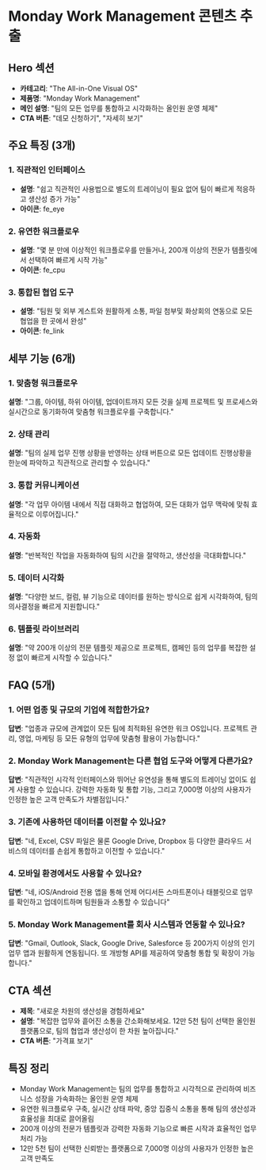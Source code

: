 # Monday Work Management 콘텐츠 추출

## Hero 섹션
- **카테고리**: "The All-in-One Visual OS"
- **제품명**: "Monday Work Management"
- **메인 설명**: "팀의 모든 업무를 통합하고 시각화하는 올인원 운영 체제"
- **CTA 버튼**: "데모 신청하기", "자세히 보기"

## 주요 특징 (3개)

### 1. 직관적인 인터페이스
- **설명**: "쉽고 직관적인 사용법으로 별도의 트레이닝이 필요 없어 팀이 빠르게 적응하고 생산성 증가 가능"
- **아이콘**: fe_eye

### 2. 유연한 워크플로우
- **설명**: "몇 분 만에 이상적인 워크플로우를 만들거나, 200개 이상의 전문가 템플릿에서 선택하여 빠르게 시작 가능"
- **아이콘**: fe_cpu

### 3. 통합된 협업 도구
- **설명**: "팀원 및 외부 게스트와 원활하게 소통, 파일 첨부및 화상회의 연동으로 모든 협업을 한 곳에서 완성"
- **아이콘**: fe_link

## 세부 기능 (6개)

### 1. 맞춤형 워크플로우
**설명**: "그룹, 아이템, 하위 아이템, 업데이트까지 모든 것을 실제 프로젝트 및 프로세스와 실시간으로 동기화하여 맞춤형 워크플로우를 구축합니다."

### 2. 상태 관리
**설명**: "팀의 실제 업무 진행 상황을 반영하는 상태 버튼으로 모든 업데이트 진행상황을 한눈에 파악하고 직관적으로 관리할 수 있습니다."

### 3. 통합 커뮤니케이션
**설명**: "각 업무 아이템 내에서 직접 대화하고 협업하여, 모든 대화가 업무 맥락에 맞춰 효율적으로 이루어집니다."

### 4. 자동화
**설명**: "반복적인 작업을 자동화하여 팀의 시간을 절약하고, 생산성을 극대화합니다."

### 5. 데이터 시각화
**설명**: "다양한 보드, 컬럼, 뷰 기능으로 데이터를 원하는 방식으로 쉽게 시각화하여, 팀의 의사결정을 빠르게 지원합니다."

### 6. 템플릿 라이브러리
**설명**: "약 200개 이상의 전문 템플릿 제공으로 프로젝트, 캠페인 등의 업무를 복잡한 설정 없이 빠르게 시작할 수 있습니다."

## FAQ (5개)

### 1. 어떤 업종 및 규모의 기업에 적합한가요?
**답변**: "업종과 규모에 관계없이 모든 팀에 최적화된 유연한 워크 OS입니다. 프로젝트 관리, 영업, 마케팅 등 모든 유형의 업무에 맞춤형 활용이 가능합니다."

### 2. Monday Work Management는 다른 협업 도구와 어떻게 다른가요?
**답변**: "직관적인 시각적 인터페이스와 뛰어난 유연성을 통해 별도의 트레이닝 없이도 쉽게 사용할 수 있습니다. 강력한 자동화 및 통합 기능, 그리고 7,000명 이상의 사용자가 인정한 높은 고객 만족도가 차별점입니다."

### 3. 기존에 사용하던 데이터를 이전할 수 있나요?
**답변**: "네, Excel, CSV 파일은 물론 Google Drive, Dropbox 등 다양한 클라우드 서비스의 데이터를 손쉽게 통합하고 이전할 수 있습니다."

### 4. 모바일 환경에서도 사용할 수 있나요?
**답변**: "네, iOS/Android 전용 앱을 통해 언제 어디서든 스마트폰이나 태블릿으로 업무를 확인하고 업데이트하며 팀원들과 소통할 수 있습니다"

### 5. Monday Work Management를 회사 시스템과 연동할 수 있나요?
**답변**: "Gmail, Outlook, Slack, Google Drive, Salesforce 등 200가지 이상의 인기 업무 앱과 원활하게 연동됩니다. 또 개방형 API를 제공하여 맞춤형 통합 및 확장이 가능합니다."

## CTA 섹션
- **제목**: "새로운 차원의 생산성을 경험하세요"
- **설명**: "복잡한 업무와 흩어진 소통을 간소화해보세요. 12만 5천 팀이 선택한 올인원 플랫폼으로, 팀의 협업과 생산성이 한 차원 높아집니다."
- **CTA 버튼**: "가격표 보기"

## 특징 정리
- Monday Work Management는 팀의 업무를 통합하고 시각적으로 관리하여 비즈니스 성장을 가속화하는 올인원 운영 체제
- 유연한 워크플로우 구축, 실시간 상태 파악, 중앙 집중식 소통을 통해 팀의 생산성과 효율성을 최대로 끌어올림
- 200개 이상의 전문가 템플릿과 강력한 자동화 기능으로 빠른 시작과 효율적인 업무 처리 가능
- 12만 5천 팀이 선택한 신뢰받는 플랫폼으로 7,000명 이상의 사용자가 인정한 높은 고객 만족도